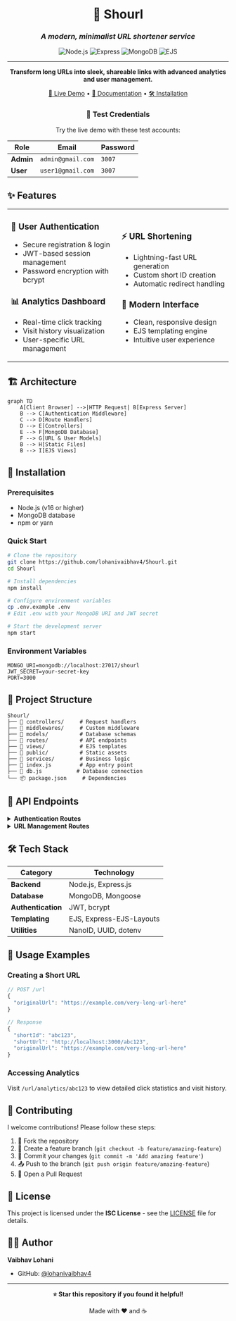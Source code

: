 <div align="center">

# 🔗 Shourl

### *A modern, minimalist URL shortener service*

<img src="https://img.shields.io/badge/Node.js-43853D?style=for-the-badge&logo=node.js&logoColor=white" alt="Node.js" />
<img src="https://img.shields.io/badge/Express.js-404D59?style=for-the-badge&logo=express&logoColor=white" alt="Express" />
<img src="https://img.shields.io/badge/MongoDB-4EA94B?style=for-the-badge&logo=mongodb&logoColor=white" alt="MongoDB" />
<img src="https://img.shields.io/badge/EJS-B4CA65?style=for-the-badge&logo=ejs&logoColor=black" alt="EJS" />

---

**Transform long URLs into sleek, shareable links with advanced analytics and user management.**

[🚀 Live Demo](https://shourl-six.vercel.app/) • [📖 Documentation](#features) • [🛠️ Installation](#installation)

### 🧪 **Test Credentials**
Try the live demo with these test accounts:

| Role | Email | Password |
|------|-------|----------|
| **Admin** | `admin@gmail.com` | `3007` |
| **User** | `user1@gmail.com` | `3007` |

</div>

## ✨ Features

<table>
<tr>
<td width="50%">

### 🔐 **User Authentication**
- Secure registration & login
- JWT-based session management
- Password encryption with bcrypt

### 📊 **Analytics Dashboard**
- Real-time click tracking
- Visit history visualization
- User-specific URL management

</td>
<td width="50%">

### ⚡ **URL Shortening**
- Lightning-fast URL generation
- Custom short ID creation
- Automatic redirect handling

### 🎨 **Modern Interface**
- Clean, responsive design
- EJS templating engine
- Intuitive user experience

</td>
</tr>
</table>

## 🏗️ Architecture

```mermaid
graph TD
    A[Client Browser] -->|HTTP Request| B[Express Server]
    B --> C[Authentication Middleware]
    C --> D[Route Handlers]
    D --> E[Controllers]
    E --> F[MongoDB Database]
    F --> G[URL & User Models]
    B --> H[Static Files]
    B --> I[EJS Views]
```

## 🚀 Installation

### Prerequisites
- Node.js (v16 or higher)
- MongoDB database
- npm or yarn

### Quick Start

```bash
# Clone the repository
git clone https://github.com/lohanivaibhav4/Shourl.git
cd Shourl

# Install dependencies
npm install

# Configure environment variables
cp .env.example .env
# Edit .env with your MongoDB URI and JWT secret

# Start the development server
npm start
```

### Environment Variables

```env
MONGO_URI=mongodb://localhost:27017/shourl
JWT_SECRET=your-secret-key
PORT=3000
```

## 📁 Project Structure

```
Shourl/
├── 📁 controllers/     # Request handlers
├── 📁 middlewares/     # Custom middleware
├── 📁 models/          # Database schemas
├── 📁 routes/          # API endpoints
├── 📁 views/           # EJS templates
├── 📁 public/          # Static assets
├── 📁 services/        # Business logic
├── 🔧 index.js         # App entry point
├── 🔧 db.js           # Database connection
└── 📦 package.json     # Dependencies
```

## 🔧 API Endpoints

<details>
<summary><b>Authentication Routes</b></summary>

| Method | Endpoint | Description |
|--------|----------|-------------|
| `POST` | `/user/register` | Register new user |
| `POST` | `/user/login` | User login |
| `POST` | `/user/logout` | User logout |

</details>

<details>
<summary><b>URL Management Routes</b></summary>

| Method | Endpoint | Description |
|--------|----------|-------------|
| `POST` | `/url` | Create short URL |
| `GET` | `/url/:shortId` | Redirect to original URL |
| `GET` | `/url/analytics/:shortId` | Get URL analytics |

</details>

## 🛠️ Tech Stack

<div align="center">

| Category | Technology |
|----------|------------|
| **Backend** | Node.js, Express.js |
| **Database** | MongoDB, Mongoose |
| **Authentication** | JWT, bcrypt |
| **Templating** | EJS, Express-EJS-Layouts |
| **Utilities** | NanoID, UUID, dotenv |

</div>

## 🎯 Usage Examples

### Creating a Short URL
```javascript
// POST /url
{
  "originalUrl": "https://example.com/very-long-url-here"
}

// Response
{
  "shortId": "abc123",
  "shortUrl": "http://localhost:3000/abc123",
  "originalUrl": "https://example.com/very-long-url-here"
}
```

### Accessing Analytics
Visit `/url/analytics/abc123` to view detailed click statistics and visit history.

## 🤝 Contributing

I welcome contributions! Please follow these steps:

1. 🍴 Fork the repository
2. 🌿 Create a feature branch (`git checkout -b feature/amazing-feature`)
3. 💾 Commit your changes (`git commit -m 'Add amazing feature'`)
4. 📤 Push to the branch (`git push origin feature/amazing-feature`)
5. 🔄 Open a Pull Request

## 📄 License

This project is licensed under the **ISC License** - see the [LICENSE](LICENSE) file for details.

## 👨‍💻 Author

**Vaibhav Lohani**
- GitHub: [@lohanivaibhav4](https://github.com/lohanivaibhav4)

---

<div align="center">

**⭐ Star this repository if you found it helpful!**

Made with ❤️ and ☕

</div>

